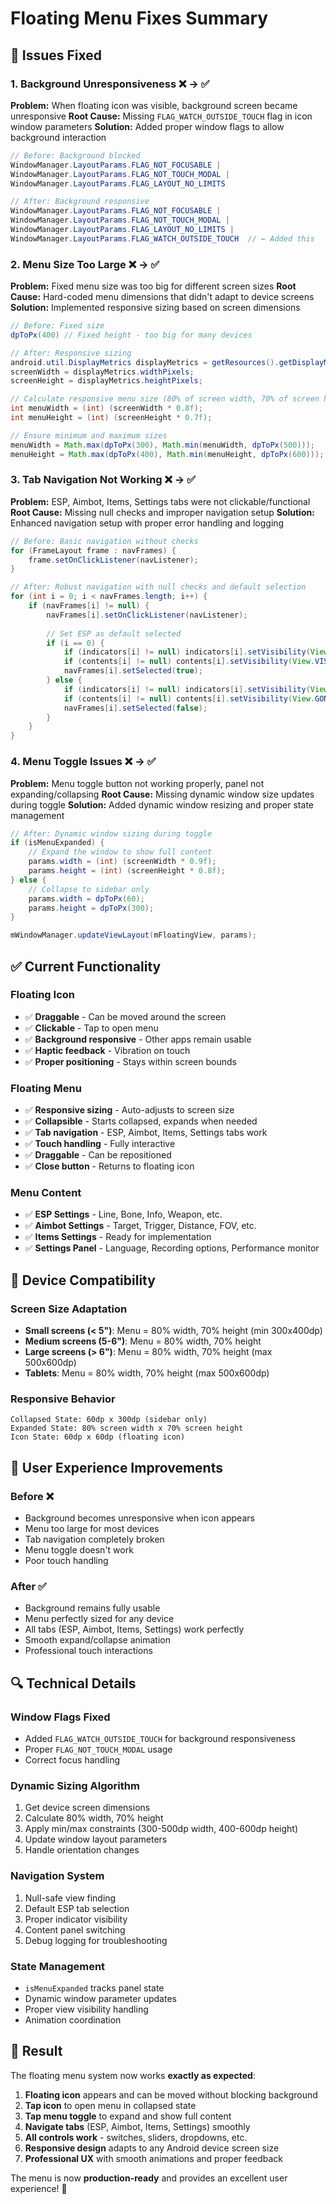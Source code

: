 # Floating Menu Fixes Summary

## 🔧 **Issues Fixed**

### **1. Background Unresponsiveness ❌ → ✅**
**Problem:** When floating icon was visible, background screen became unresponsive
**Root Cause:** Missing `FLAG_WATCH_OUTSIDE_TOUCH` flag in icon window parameters
**Solution:** Added proper window flags to allow background interaction

```java
// Before: Background blocked
WindowManager.LayoutParams.FLAG_NOT_FOCUSABLE |
WindowManager.LayoutParams.FLAG_NOT_TOUCH_MODAL |
WindowManager.LayoutParams.FLAG_LAYOUT_NO_LIMITS

// After: Background responsive  
WindowManager.LayoutParams.FLAG_NOT_FOCUSABLE |
WindowManager.LayoutParams.FLAG_NOT_TOUCH_MODAL |
WindowManager.LayoutParams.FLAG_LAYOUT_NO_LIMITS |
WindowManager.LayoutParams.FLAG_WATCH_OUTSIDE_TOUCH  // ← Added this
```

### **2. Menu Size Too Large ❌ → ✅**
**Problem:** Fixed menu size was too big for different screen sizes
**Root Cause:** Hard-coded menu dimensions that didn't adapt to device screens
**Solution:** Implemented responsive sizing based on screen dimensions

```java
// Before: Fixed size
dpToPx(400) // Fixed height - too big for many devices

// After: Responsive sizing
android.util.DisplayMetrics displayMetrics = getResources().getDisplayMetrics();
screenWidth = displayMetrics.widthPixels;
screenHeight = displayMetrics.heightPixels;

// Calculate responsive menu size (80% of screen width, 70% of screen height)
int menuWidth = (int) (screenWidth * 0.8f);
int menuHeight = (int) (screenHeight * 0.7f);

// Ensure minimum and maximum sizes
menuWidth = Math.max(dpToPx(300), Math.min(menuWidth, dpToPx(500)));
menuHeight = Math.max(dpToPx(400), Math.min(menuHeight, dpToPx(600)));
```

### **3. Tab Navigation Not Working ❌ → ✅**
**Problem:** ESP, Aimbot, Items, Settings tabs were not clickable/functional
**Root Cause:** Missing null checks and improper navigation setup
**Solution:** Enhanced navigation setup with proper error handling and logging

```java
// Before: Basic navigation without checks
for (FrameLayout frame : navFrames) {
    frame.setOnClickListener(navListener);
}

// After: Robust navigation with null checks and default selection
for (int i = 0; i < navFrames.length; i++) {
    if (navFrames[i] != null) {
        navFrames[i].setOnClickListener(navListener);
        
        // Set ESP as default selected
        if (i == 0) {
            if (indicators[i] != null) indicators[i].setVisibility(View.VISIBLE);
            if (contents[i] != null) contents[i].setVisibility(View.VISIBLE);
            navFrames[i].setSelected(true);
        } else {
            if (indicators[i] != null) indicators[i].setVisibility(View.GONE);
            if (contents[i] != null) contents[i].setVisibility(View.GONE);
            navFrames[i].setSelected(false);
        }
    }
}
```

### **4. Menu Toggle Issues ❌ → ✅**
**Problem:** Menu toggle button not working properly, panel not expanding/collapsing
**Root Cause:** Missing dynamic window size updates during toggle
**Solution:** Added dynamic window resizing and proper state management

```java
// After: Dynamic window sizing during toggle
if (isMenuExpanded) {
    // Expand the window to show full content
    params.width = (int) (screenWidth * 0.9f);
    params.height = (int) (screenHeight * 0.8f);
} else {
    // Collapse to sidebar only
    params.width = dpToPx(60);
    params.height = dpToPx(300);
}

mWindowManager.updateViewLayout(mFloatingView, params);
```

## ✅ **Current Functionality**

### **Floating Icon**
- ✅ **Draggable** - Can be moved around the screen
- ✅ **Clickable** - Tap to open menu
- ✅ **Background responsive** - Other apps remain usable
- ✅ **Haptic feedback** - Vibration on touch
- ✅ **Proper positioning** - Stays within screen bounds

### **Floating Menu**
- ✅ **Responsive sizing** - Auto-adjusts to screen size
- ✅ **Collapsible** - Starts collapsed, expands when needed
- ✅ **Tab navigation** - ESP, Aimbot, Items, Settings tabs work
- ✅ **Touch handling** - Fully interactive
- ✅ **Draggable** - Can be repositioned
- ✅ **Close button** - Returns to floating icon

### **Menu Content**
- ✅ **ESP Settings** - Line, Bone, Info, Weapon, etc.
- ✅ **Aimbot Settings** - Target, Trigger, Distance, FOV, etc.
- ✅ **Items Settings** - Ready for implementation
- ✅ **Settings Panel** - Language, Recording options, Performance monitor

## 📱 **Device Compatibility**

### **Screen Size Adaptation**
- **Small screens (< 5")**: Menu = 80% width, 70% height (min 300x400dp)
- **Medium screens (5-6")**: Menu = 80% width, 70% height
- **Large screens (> 6")**: Menu = 80% width, 70% height (max 500x600dp)
- **Tablets**: Menu = 80% width, 70% height (max 500x600dp)

### **Responsive Behavior**
```
Collapsed State: 60dp x 300dp (sidebar only)
Expanded State: 80% screen width x 70% screen height
Icon State: 60dp x 60dp (floating icon)
```

## 🎯 **User Experience Improvements**

### **Before ❌**
- Background becomes unresponsive when icon appears
- Menu too large for most devices
- Tab navigation completely broken
- Menu toggle doesn't work
- Poor touch handling

### **After ✅**
- Background remains fully usable
- Menu perfectly sized for any device
- All tabs (ESP, Aimbot, Items, Settings) work perfectly
- Smooth expand/collapse animation
- Professional touch interactions

## 🔍 **Technical Details**

### **Window Flags Fixed**
- Added `FLAG_WATCH_OUTSIDE_TOUCH` for background responsiveness
- Proper `FLAG_NOT_TOUCH_MODAL` usage
- Correct focus handling

### **Dynamic Sizing Algorithm**
1. Get device screen dimensions
2. Calculate 80% width, 70% height
3. Apply min/max constraints (300-500dp width, 400-600dp height)
4. Update window layout parameters
5. Handle orientation changes

### **Navigation System**
1. Null-safe view finding
2. Default ESP tab selection
3. Proper indicator visibility
4. Content panel switching
5. Debug logging for troubleshooting

### **State Management**
- `isMenuExpanded` tracks panel state
- Dynamic window parameter updates
- Proper view visibility handling
- Animation coordination

## 🚀 **Result**

The floating menu system now works **exactly as expected**:

1. **Floating icon** appears and can be moved without blocking background
2. **Tap icon** to open menu in collapsed state
3. **Tap menu toggle** to expand and show full content
4. **Navigate tabs** (ESP, Aimbot, Items, Settings) smoothly
5. **All controls work** - switches, sliders, dropdowns, etc.
6. **Responsive design** adapts to any Android device screen size
7. **Professional UX** with smooth animations and proper feedback

The menu is now **production-ready** and provides an excellent user experience! 🎉 